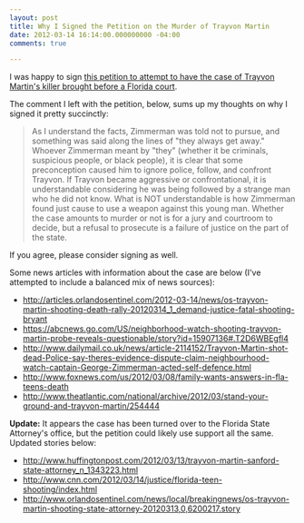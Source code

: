```yaml
---
layout: post
title: Why I Signed the Petition on the Murder of Trayvon Martin
date: 2012-03-14 16:14:00.000000000 -04:00
comments: true

---
```

I was happy to sign [this petition to attempt to have the case of Trayvon Martin's killer brought before a Florida court][Petition Link].

The comment I left with the petition, below, sums up my thoughts on why I signed it pretty succinctly:

>As I understand the facts, Zimmerman was told not to pursue, and something was said along the lines of "they always get away." Whoever Zimmerman meant by "they" (whether it be criminals, suspicious people, or black people), it is clear that some preconception caused him to ignore police, follow, and confront Trayvon. If Trayvon became aggressive or confrontational, it is understandable considering he was being followed by a strange man who he did not know. What is NOT understandable is how Zimmerman found just cause to use a weapon against this young man. Whether the case amounts to murder or not is for a jury and courtroom to decide, but a refusal to prosecute is a failure of justice on the part of the state.

If you agree, please consider signing as well.

Some news articles with information about the case are below (I've attempted to include a balanced mix of news sources):

* <http://articles.orlandosentinel.com/2012-03-14/news/os-trayvon-martin-shooting-death-rally-20120314_1_demand-justice-fatal-shooting-bryant>
* <https://abcnews.go.com/US/neighborhood-watch-shooting-trayvon-martin-probe-reveals-questionable/story?id=15907136#.T2D6WBEgfl4> 
* <http://www.dailymail.co.uk/news/article-2114152/Trayvon-Martin-shot-dead-Police-say-theres-evidence-dispute-claim-neighbourhood-watch-captain-George-Zimmerman-acted-self-defence.html>
* <http://www.foxnews.com/us/2012/03/08/family-wants-answers-in-fla-teens-death> 
* <http://www.theatlantic.com/national/archive/2012/03/stand-your-ground-and-trayvon-martin/254444> 

**Update:** It appears the case has been turned over to the Florida State Attorney's office, but the petition could likely use support all the same. Updated stories below:

* <http://www.huffingtonpost.com/2012/03/13/trayvon-martin-sanford-state-attorney_n_1343223.html> 
* <http://www.cnn.com/2012/03/14/justice/florida-teen-shooting/index.html> 
* <http://www.orlandosentinel.com/news/local/breakingnews/os-trayvon-martin-shooting-state-attorney-20120313,0,6200217.story> 

[Petition Link]: http://www.change.org/petitions/prosecute-the-killer-of-17-year-old-trayvon-martin?utm_campaign=rjisaZqTpX&amp;utm_medium=email&amp;utm_source=action_alert